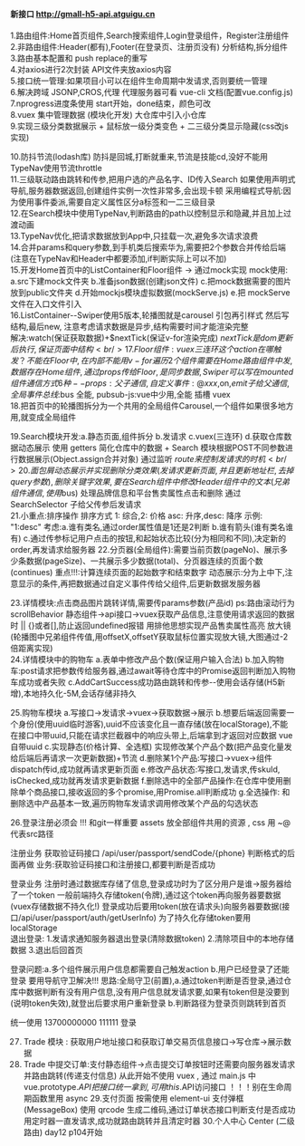 #### 新接口 http://gmall-h5-api.atguigu.cn 
1.路由组件:Home首页组件,Search搜索组件,Login登录组件，Register注册组件 <br/>
2.非路由组件:Header(都有),Footer(在登录页、注册页没有) 分析结构,拆分组件 <br/>
3.路由基本配置和 push replace的重写 <br/>
4.对axios进行2次封装 API文件夹放axios内容 <br/>
5.接口统一管理:如果项目小可以在组件生命周期中发请求,否则要统一管理 <br/>
6.解决跨域 JSONP,CROS,代理 代理服务器可看 vue-cli 文档(配置vue.config.js) <br/>
7.nprogress进度条使用 start开始，done结束，颜色可改 <br/>
8.vuex 集中管理数据 (模块化开发) 大仓库中引入小仓库 <br/>
9.实现三级分类数据展示 + 鼠标放一级分类变色 + 二三级分类显示隐藏(css改js实现) <br/>

10.防抖节流(lodash库) 防抖是回城,打断就重来,节流是技能cd,没好不能用 TypeNav使用节流throttle<br/>
11.三级联动路由跳转和传参,把用户选的产品名字、ID传入Search 
如果使用声明式导航,服务器数据返回,创建组件实例一次性非常多,会出现卡顿
采用编程式导航:因为使用事件委派,需要自定义属性区分a标签和一二三级目录 <br/>
12.在Search模块中使用TypeNav,判断路由的path以控制显示和隐藏,并且加上过渡动画 <br/>
13.TypeNav优化,把请求数据放到App中,只挂载一次,避免多次请求浪费 <br/>
14.合并params和query参数,到手机类后搜索华为,需要把2个参数合并传给后端(注意在TypeNav和Header中都要添加,if判断实际上可以不加) <br/>
15.开发Home首页中的ListContainer和Floor组件 -> 通过mock实现
mock使用:
a.src下建mock文件夹 
b.准备json数据(创建json文件) 
c.把mock数据需要的图片放到public文件夹
d.开始mockjs模块虚拟数据(mockServe.js)
e.把 mockServe 文件在入口文件引入 <br/>
16.ListContainer--Swiper使用5版本,轮播图就是carousel 引包再引样式 然后写结构,最后new,
注意考虑请求数据是异步,结构需要时间才能渲染完整      
解决:watch(保证获取数据)+$nextTick(保证v-for渲染完成) $nextTick是dom更新后执行,保证页面中结构<br/>
17.Floor组件:vuex三连环 这个 action 在哪触发？不能在 Floor 中,在内部不能用v-for遍历2个组件
需要在 Home 路由组件中发,数据存在Home组件,通过props传给Floor,是同步数据,Swiper可以写在mounted
组件通信方式6种-- props:父子通信, 自定义事件:@xxx,$on,$emit 子给父通信, 全局事件总线:$bus 全能,
pubsub-js:vue中少用,全能 插槽 vuex  <br/>
18.把首页中的轮播图拆分为一个共用的全局组件Carousel,一个组件如果很多地方用,就变成全局组件 <br/>

19.Search模块开发:a.静态页面,组件拆分 b.发请求 c.vuex(三连环) d.获取仓库数据动态展示 
使用 getters 简化仓库中的数据  + Search 模块根据POST不同参数进行数据展示(Object.assign合并对象)
通过监听 $route 来控制发请求的时机 <br/>
20.面包屑动态展示并实现删除分类效果(发请求更新页面,并且更新地址栏,去掉query参数),
删除关键字效果,要在Search组件中修改Header组件中的文本(兄弟组件通信,使用$bus)
处理品牌信息和平台售卖属性点击和删除 通过 SearchSelector 子给父传参后发请求<br/>
21.小重点:排序操作 排序方式 1: 综合,2: 价格 asc: 升序,desc: 降序  示例: "1:desc"
考虑:a.谁有类名,通过order属性值是1还是2判断 b.谁有箭头(谁有类名谁有) 
c.通过传参标记用户点击的按钮,和起始状态比较(分为相同和不同),决定新的order,再发请求给服务器
22.分页器(全局组件):需要当前页数(pageNo)、展示多少条数据(pageSize)、一共展示多少数据(total)、分页器连续的页面个数(continues) 重点!!!:计算连续页面的起始数字和结束数字 
动态展示:分为上中下,注意显示的条件,再把数据通过自定义事件传给父组件,后更新数据发服务器 <br/>

23.详情模块:点击商品图片跳转详情,需要传params参数(产品id) ps:路由滚动行为scrollBehavior
静态组件->api接口->vuex获取产品信息,注意使用请求返回的数据时 || {}或者[],防止返回undefined报错
用排他思想实现产品售卖属性高亮 
放大镜(轮播图中兄弟组件传值,用offsetX,offsetY获取鼠标位置实现放大镜,大图通过-2倍距离实现) <br/>
24.详情模块中的购物车
a.表单中修改产品个数(保证用户输入合法)
b.加入购物车:post请求把参数传给服务器,通过await等待仓库中的Promise返回判断加入购物车成功或者失败
c.AddCartSuccess成功路由跳转和传参--使用会话存储(H5新增),本地持久化-5M,会话存储非持久 <br/>

25.购物车模块 
a.写接口->发请求->vuex->获取数据->展示 
b.想要后端返回需要一个身份(使用uuid临时游客),uuid不应该变化且一直存储(放在localStorage),不能在接口中带uuid,只能在请求拦截器中的响应头带上,后端拿到才返回对应数据  vue自带uuid
c.实现静态(价格计算、全选框) 实现修改某个产品个数(把产品变化量发给后端后再请求一次更新数据)+节流
d.删除某1个产品:写接口->vuex->组件dispatch传id,成功就再请求更新页面 
e.修改产品状态:写接口,发请求,传skuId, isChecked,成功就再发请求更新数据 
f.删除选中的全部产品操作:在仓库中使用删除单个商品接口,接收返回的多个promise,用Promise.all判断成功
g.全选操作: 和删除选中产品基本一致,遍历购物车发请求调用修改某个产品的勾选状态 <br/>

26.登录注册必须会 !!! 和git一样重要
assets 放全部组件共用的资源 , css 用 ~@ 代表src路径

注册业务
获取验证码接口 /api/user/passport/sendCode/{phone} 
判断格式的后面再做 业务:获取验证码接口和注册接口,都要判断是否成功

登录业务
注册时通过数据库存储了信息,登录成功时为了区分用户是谁->服务器给了一个token
一般前端持久存储token(令牌),通过这个token再向服务器要数据(vuex存储数据不持久化!)
登录成功后要用token(放在请求头)向服务器要数据(接口/api/user/passport/auth/getUserInfo)
为了持久化存储token要用localStorage  
退出登录: 1.发请求通知服务器退出登录(清除数据token) 2.清除项目中的本地存储数据 3.退出后回首页

登录问题:a.多个组件展示用户信息都需要自己触发action b.用户已经登录了还能登录 要用导航守卫解决!!!
思路:全局守卫(前置),a.通过token判断是否登录,通过仓库中数据判断有没有用户信息,没有用户信息就发请求要,如果有token但是没要到(说明token失效),就登出后要求用户重新登录 b.判断路径为登录页则跳转到首页

统一使用 13700000000 111111 登录 

27. Trade 模块 : 获取用户地址接口和获取订单交易页信息接口->写仓库->展示数据
28. Trade 中提交订单:支付静态组件->点击提交订单按钮时还需要向服务器发请求并路由跳转(传递支付信息) 从此开始不使用 vuex , 通过 main.js 中 vue.prototype.$API 把接口统一拿到,可用this.$API访问接口
！！！别在生命周期函数里用 async 
29.支付页面 按需使用 element-ui 支付弹框(MessageBox) 使用 qrcode 生成二维码,通过订单状态接口判断支付是否成功 用定时器一直发请求,成功就路由跳转并且清定时器
30.个人中心 Center (二级路由) 
day12 p104开始


